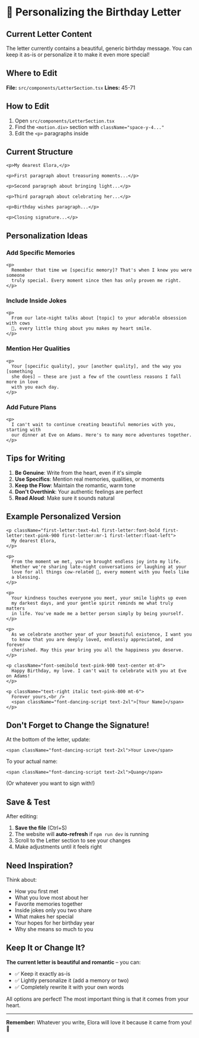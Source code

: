 # 💌 Personalizing the Birthday Letter

## Current Letter Content

The letter currently contains a beautiful, generic birthday message. You can keep it as-is or personalize it to make it even more special!

## Where to Edit

**File:** `src/components/LetterSection.tsx`
**Lines:** 45-71

## How to Edit

1. Open `src/components/LetterSection.tsx`
2. Find the `<motion.div>` section with `className="space-y-4..."`
3. Edit the `<p>` paragraphs inside

## Current Structure

```tsx
<p>My dearest Elora,</p>

<p>First paragraph about treasuring moments...</p>

<p>Second paragraph about bringing light...</p>

<p>Third paragraph about celebrating her...</p>

<p>Birthday wishes paragraph...</p>

<p>Closing signature...</p>
```

## Personalization Ideas

### Add Specific Memories

```tsx
<p>
  Remember that time we [specific memory]? That's when I knew you were someone
  truly special. Every moment since then has only proven me right.
</p>
```

### Include Inside Jokes

```tsx
<p>
  From our late-night talks about [topic] to your adorable obsession with cows
  🐄, every little thing about you makes my heart smile.
</p>
```

### Mention Her Qualities

```tsx
<p>
  Your [specific quality], your [another quality], and the way you [something
  she does] – these are just a few of the countless reasons I fall more in love
  with you each day.
</p>
```

### Add Future Plans

```tsx
<p>
  I can't wait to continue creating beautiful memories with you, starting with
  our dinner at Eve on Adams. Here's to many more adventures together.
</p>
```

## Tips for Writing

1. **Be Genuine**: Write from the heart, even if it's simple
2. **Use Specifics**: Mention real memories, qualities, or moments
3. **Keep the Flow**: Maintain the romantic, warm tone
4. **Don't Overthink**: Your authentic feelings are perfect
5. **Read Aloud**: Make sure it sounds natural

## Example Personalized Version

```tsx
<p className="first-letter:text-4xl first-letter:font-bold first-letter:text-pink-900 first-letter:mr-1 first-letter:float-left">
  My dearest Elora,
</p>

<p>
  From the moment we met, you've brought endless joy into my life.
  Whether we're sharing late-night conversations or laughing at your
  love for all things cow-related 🐄, every moment with you feels like
  a blessing.
</p>

<p>
  Your kindness touches everyone you meet, your smile lights up even
  my darkest days, and your gentle spirit reminds me what truly matters
  in life. You've made me a better person simply by being yourself.
</p>

<p>
  As we celebrate another year of your beautiful existence, I want you
  to know that you are deeply loved, endlessly appreciated, and forever
  cherished. May this year bring you all the happiness you deserve.
</p>

<p className="font-semibold text-pink-900 text-center mt-8">
  Happy Birthday, my love. I can't wait to celebrate with you at Eve on Adams!
</p>

<p className="text-right italic text-pink-800 mt-6">
  Forever yours,<br />
  <span className="font-dancing-script text-2xl">[Your Name]</span>
</p>
```

## Don't Forget to Change the Signature!

At the bottom of the letter, update:

```tsx
<span className="font-dancing-script text-2xl">Your Love</span>
```

To your actual name:

```tsx
<span className="font-dancing-script text-2xl">Quang</span>
```

(Or whatever you want to sign with!)

## Save & Test

After editing:

1. **Save the file** (Ctrl+S)
2. The website will **auto-refresh** if `npm run dev` is running
3. Scroll to the Letter section to see your changes
4. Make adjustments until it feels right

## Need Inspiration?

Think about:

- How you first met
- What you love most about her
- Favorite memories together
- Inside jokes only you two share
- What makes her special
- Your hopes for her birthday year
- Why she means so much to you

## Keep It or Change It?

**The current letter is beautiful and romantic** – you can:

- ✅ Keep it exactly as-is
- ✅ Lightly personalize it (add a memory or two)
- ✅ Completely rewrite it with your own words

All options are perfect! The most important thing is that it comes from your heart.

---

**Remember:** Whatever you write, Elora will love it because it came from you! 💖
